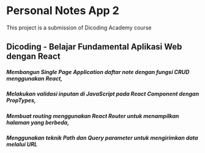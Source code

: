 # Personal Notes App 2

This project is a submission of Dicoding Academy course

## Dicoding - Belajar Fundamental Aplikasi Web dengan React

##### Membangun Single Page Application daftar note dengan fungsi CRUD menggunakan React,
##### Melakukan validasi inputan di JavaScript pada React Component dengan PropTypes,
##### Membuat routing menggunakan React Router untuk menampilkan halaman yang berbeda,
##### Menggunakan teknik Path dan Query parameter untuk mengirimkan data melalui URL
